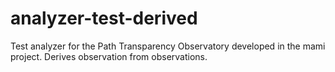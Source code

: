 # analyzer-test-derived
Test analyzer for the Path Transparency Observatory developed in the mami project. Derives observation from observations.
